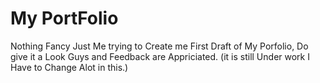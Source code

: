 # My PortFolio 

Nothing Fancy Just Me trying to Create me First Draft of My Porfolio, Do give it a Look Guys and Feedback are Appriciated.
(it is still Under work I Have to Change Alot in this.)
